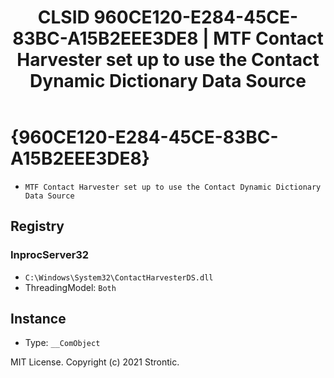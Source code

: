 ﻿---
title: "CLSID 960CE120-E284-45CE-83BC-A15B2EEE3DE8 | MTF Contact Harvester set up to use the Contact Dynamic Dictionary Data Source"
excerpt: What is COM-Object CLSID 960CE120-E284-45CE-83BC-A15B2EEE3DE8?
---

# {960CE120-E284-45CE-83BC-A15B2EEE3DE8}

* `MTF Contact Harvester set up to use the Contact Dynamic Dictionary Data Source`

## Registry


### InprocServer32

* `C:\Windows\System32\ContactHarvesterDS.dll`
* ThreadingModel: `Both`

## Instance

* Type: `__ComObject`

MIT License. Copyright (c) 2021 Strontic.


